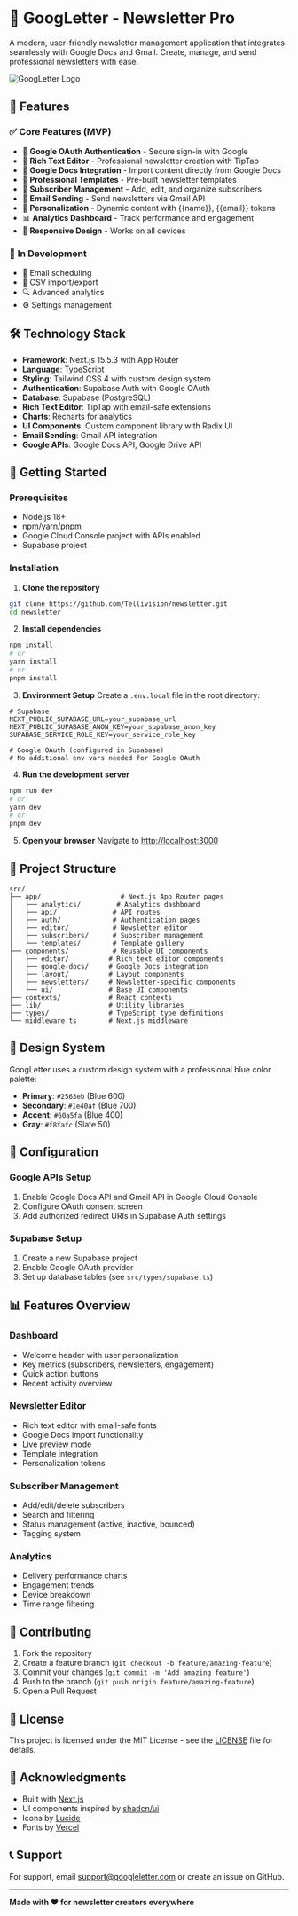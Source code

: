 # 📧 GoogLetter - Newsletter Pro

A modern, user-friendly newsletter management application that integrates seamlessly with Google Docs and Gmail. Create, manage, and send professional newsletters with ease.

![GoogLetter Logo](public/logo.png)

## 🌟 Features

### ✅ **Core Features (MVP)**
- 🔐 **Google OAuth Authentication** - Secure sign-in with Google
- 📝 **Rich Text Editor** - Professional newsletter creation with TipTap
- 📄 **Google Docs Integration** - Import content directly from Google Docs
- 🎨 **Professional Templates** - Pre-built newsletter templates
- 👥 **Subscriber Management** - Add, edit, and organize subscribers
- 📧 **Email Sending** - Send newsletters via Gmail API
- 🎯 **Personalization** - Dynamic content with {{name}}, {{email}} tokens
- 📊 **Analytics Dashboard** - Track performance and engagement
- 📱 **Responsive Design** - Works on all devices

### 🚧 **In Development**
- 📅 Email scheduling
- 📁 CSV import/export
- 🔍 Advanced analytics
- ⚙️ Settings management

## 🛠️ Technology Stack

- **Framework**: Next.js 15.5.3 with App Router
- **Language**: TypeScript
- **Styling**: Tailwind CSS 4 with custom design system
- **Authentication**: Supabase Auth with Google OAuth
- **Database**: Supabase (PostgreSQL)
- **Rich Text Editor**: TipTap with email-safe extensions
- **Charts**: Recharts for analytics
- **UI Components**: Custom component library with Radix UI
- **Email Sending**: Gmail API integration
- **Google APIs**: Google Docs API, Google Drive API

## 🚀 Getting Started

### Prerequisites
- Node.js 18+
- npm/yarn/pnpm
- Google Cloud Console project with APIs enabled
- Supabase project

### Installation

1. **Clone the repository**
```bash
git clone https://github.com/Tellivision/newsletter.git
cd newsletter
```

2. **Install dependencies**
```bash
npm install
# or
yarn install
# or
pnpm install
```

3. **Environment Setup**
Create a `.env.local` file in the root directory:
```env
# Supabase
NEXT_PUBLIC_SUPABASE_URL=your_supabase_url
NEXT_PUBLIC_SUPABASE_ANON_KEY=your_supabase_anon_key
SUPABASE_SERVICE_ROLE_KEY=your_service_role_key

# Google OAuth (configured in Supabase)
# No additional env vars needed for Google OAuth
```

4. **Run the development server**
```bash
npm run dev
# or
yarn dev
# or
pnpm dev
```

5. **Open your browser**
Navigate to [http://localhost:3000](http://localhost:3000)

## 📁 Project Structure

```
src/
├── app/                    # Next.js App Router pages
│   ├── analytics/         # Analytics dashboard
│   ├── api/              # API routes
│   ├── auth/             # Authentication pages
│   ├── editor/           # Newsletter editor
│   ├── subscribers/      # Subscriber management
│   └── templates/        # Template gallery
├── components/           # Reusable UI components
│   ├── editor/          # Rich text editor components
│   ├── google-docs/     # Google Docs integration
│   ├── layout/          # Layout components
│   ├── newsletters/     # Newsletter-specific components
│   └── ui/              # Base UI components
├── contexts/            # React contexts
├── lib/                 # Utility libraries
├── types/               # TypeScript type definitions
└── middleware.ts        # Next.js middleware
```

## 🎨 Design System

GoogLetter uses a custom design system with a professional blue color palette:

- **Primary**: `#2563eb` (Blue 600)
- **Secondary**: `#1e40af` (Blue 700)
- **Accent**: `#60a5fa` (Blue 400)
- **Gray**: `#f8fafc` (Slate 50)

## 🔧 Configuration

### Google APIs Setup
1. Enable Google Docs API and Gmail API in Google Cloud Console
2. Configure OAuth consent screen
3. Add authorized redirect URIs in Supabase Auth settings

### Supabase Setup
1. Create a new Supabase project
2. Enable Google OAuth provider
3. Set up database tables (see `src/types/supabase.ts`)

## 📊 Features Overview

### Dashboard
- Welcome header with user personalization
- Key metrics (subscribers, newsletters, engagement)
- Quick action buttons
- Recent activity overview

### Newsletter Editor
- Rich text editor with email-safe fonts
- Google Docs import functionality
- Live preview mode
- Template integration
- Personalization tokens

### Subscriber Management
- Add/edit/delete subscribers
- Search and filtering
- Status management (active, inactive, bounced)
- Tagging system

### Analytics
- Delivery performance charts
- Engagement trends
- Device breakdown
- Time range filtering

## 🤝 Contributing

1. Fork the repository
2. Create a feature branch (`git checkout -b feature/amazing-feature`)
3. Commit your changes (`git commit -m 'Add amazing feature'`)
4. Push to the branch (`git push origin feature/amazing-feature`)
5. Open a Pull Request

## 📄 License

This project is licensed under the MIT License - see the [LICENSE](LICENSE) file for details.

## 🙏 Acknowledgments

- Built with [Next.js](https://nextjs.org/)
- UI components inspired by [shadcn/ui](https://ui.shadcn.com/)
- Icons by [Lucide](https://lucide.dev/)
- Fonts by [Vercel](https://vercel.com/font)

## 📞 Support

For support, email support@googleletter.com or create an issue on GitHub.

---

**Made with ❤️ for newsletter creators everywhere**

